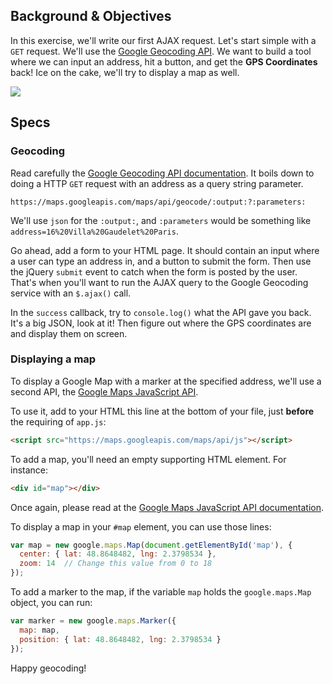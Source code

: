 ## Background & Objectives

In this exercise, we'll write our first AJAX request. Let's start simple with a `GET` request. We'll use the [Google Geocoding API](https://developers.google.com/maps/documentation/geocoding/intro). We want to build a tool where we can input an address, hit a button, and get the **GPS Coordinates** back! Ice on the cake, we'll try to display a map as well.

![](https://raw.githubusercontent.com/lewagon/fullstack-images/master/frontend/ajax_geocoder.gif)

## Specs

### Geocoding


Read carefully the [Google Geocoding API documentation](https://developers.google.com/maps/documentation/geocoding/intro). It boils down to doing a HTTP `GET` request with an address as a query string parameter.

```
https://maps.googleapis.com/maps/api/geocode/:output:?:parameters:
```

We'll use `json` for the `:output:`, and `:parameters` would be something like `address=16%20Villa%20Gaudelet%20Paris`.

Go ahead, add a form to your HTML page. It should contain an input where a user can type an address in, and a button to submit the form. Then use the jQuery `submit` event to catch when the form is posted by the user. That's when you'll want to run the AJAX query to the Google Geocoding service with an `$.ajax()` call.

In the `success` callback, try to `console.log()` what the API gave you back. It's a big JSON, look at it! Then figure out where the GPS coordinates are and display them on screen.

### Displaying a map

To display a Google Map with a marker at the specified address, we'll use a second API, the [Google Maps JavaScript API](https://developers.google.com/maps/documentation/javascript).


To use it, add to your HTML this line at the bottom of your file, just **before** the requiring of `app.js`:

```html
<script src="https://maps.googleapis.com/maps/api/js"></script>
```

To add a map, you'll need an empty supporting HTML element. For instance:

```html
<div id="map"></div>
```

Once again, please read at the [Google Maps JavaScript API documentation](https://developers.google.com/maps/documentation/javascript).

To display a map in your `#map` element, you can use those lines:

```js
var map = new google.maps.Map(document.getElementById('map'), {
  center: { lat: 48.8648482, lng: 2.3798534 },
  zoom: 14  // Change this value from 0 to 18
});
```

To add a marker to the map, if the variable `map` holds the `google.maps.Map` object, you can run:

```js
var marker = new google.maps.Marker({
  map: map,
  position: { lat: 48.8648482, lng: 2.3798534 }
});
```

Happy geocoding!
